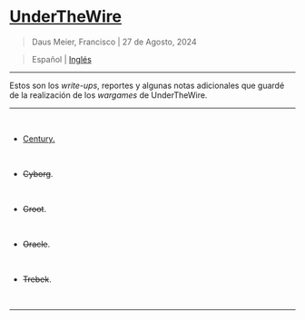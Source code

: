 # [UnderTheWire](https://underthewire.tech/)

> Daus Meier, Francisco | 27 de Agosto, 2024

> <p> <span> Español </span> | <a href=https://github.com/frandausmeier/CTF_Write-Ups/blob/main/UnderTheWire/README.md> Inglés </a> </p>

-----

Estos son los _write-ups_, reportes y algunas notas adicionales que guardé de la realización de los _wargames_ de UnderTheWire.

-----

<br>

* [Century.](https://github.com/frandausmeier/CTF_Write-Ups/blob/main/UnderTheWire/Century/README.md)

<br>

* ~~Cyborg~~.

<br>

* ~~Groot~~.

<br>

* ~~Oracle~~.

<br>

* ~~Trebek~~.

<br>

-----


